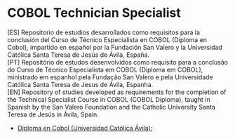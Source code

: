# COBOL Technician Specialist

[ES] Repositorio de estudios desarrollados como requisitos para la conclusión del Curso de Técnico Especialista en COBOL (Diploma en Cobol), impartido en español por la Fundación San Valero y la Universidad Católica Santa Teresa de Jesús de Ávila, España.  
[PT] Repositório de estudos desenvolvidos como requisito para a conclusão do Curso de Técnico Especialista em COBOL (Diploma em COBOL), ministrado em espanhol pela Fundação San Valero e pela Universidade Católica Santa Teresa de Jesus de Ávila, Espanha.  
[EN] Repository of studies developed as requirements for the completion of the Technical Specialist Course in COBOL (COBOL Diploma), taught in Spanish by the San Valero Foundation and the Catholic University Santa Teresa de Jesús in Ávila, Spain.  

* [Diploma en Cobol (Universidad Católica Ávila):](https://github.com/fermyno/mainframe/tree/main/COBOL/Cobol-technician-specialist)  
